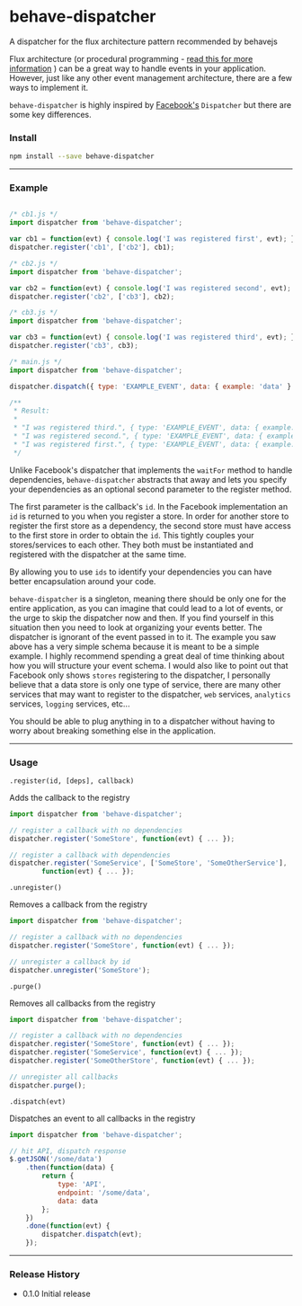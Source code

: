 # behave-dispatcher
A dispatcher for the flux architecture pattern recommended by behavejs

Flux architecture (or procedural programming - [read this for more information](https://neonbrand.com/blog/procedural-programming-vs-object-oriented-programming-a-review/) ) can be a great way to handle events in your application. However, just like any other event management architecture, there are a few ways to implement it.

`behave-dispatcher` is highly inspired by [Facebook's](http://facebook.github.io/flux/docs/dispatcher.html) `Dispatcher` but there are some key differences.

### Install

```bash
npm install --save behave-dispatcher
```
___

### Example

```javascript

/* cb1.js */
import dispatcher from 'behave-dispatcher';

var cb1 = function(evt) { console.log('I was registered first', evt); };
dispatcher.register('cb1', ['cb2'], cb1);

/* cb2.js */
import dispatcher from 'behave-dispatcher';

var cb2 = function(evt) { console.log('I was registered second', evt); };
dispatcher.register('cb2', ['cb3'], cb2);

/* cb3.js */
import dispatcher from 'behave-dispatcher';

var cb3 = function(evt) { console.log('I was registered third', evt); };
dispatcher.register('cb3', cb3);

/* main.js */
import dispatcher from 'behave-dispatcher';

dispatcher.dispatch({ type: 'EXAMPLE_EVENT', data: { example: 'data' } });

/**
 * Result:
 *
 * "I was registered third.", { type: 'EXAMPLE_EVENT', data: { example: 'data' } }
 * "I was registered second.", { type: 'EXAMPLE_EVENT', data: { example: 'data' } }
 * "I was registered first.", { type: 'EXAMPLE_EVENT', data: { example: 'data' } }
 */
```

Unlike Facebook's dispatcher that implements the `waitFor` method to handle dependencies, `behave-dispatcher` abstracts that away and lets you specify your dependencies as an optional second parameter to the register method.

The first parameter is the callback's `id`. In the Facebook implementation an `id` is returned to you when you register a store. In order for another store to register the first store as a dependency, the second store must have access to the first store in order to obtain the `id`. This tightly couples your stores/services to each other. They both must be instantiated and registered with the dispatcher at the same time.

By allowing you to use `ids` to identify your dependencies you can have better encapsulation around your code.

`behave-dispatcher` is a singleton, meaning there should be only one for the entire application, as you can imagine that could lead to a lot of events, or the urge to skip the dispatcher now and then. If you find yourself in this situation then you need to look at organizing your events better. The dispatcher is ignorant of the event passed in to it. The example you saw above has a very simple schema because it is meant to be a simple example. I highly recommend spending a great deal of time thinking about how you will structure your event schema. I would also like to point out that Facebook only shows `stores` registering to the dispatcher, I personally believe that a data store is only one type of service, there are many other services that may want to register to the dispatcher, `web` services, `analytics` services, `logging` services, etc...

You should be able to plug anything in to a dispatcher without having to worry about breaking something else in the application.
___

### Usage
`.register(id, [deps], callback)`

Adds the callback to the registry

```javascript
import dispatcher from 'behave-dispatcher';

// register a callback with no dependencies
dispatcher.register('SomeStore', function(evt) { ... });

// register a callback with dependencies
dispatcher.register('SomeService', ['SomeStore', 'SomeOtherService'],
        function(evt) { ... });
```

`.unregister()`

Removes a callback from the registry
```javascript
import dispatcher from 'behave-dispatcher';

// register a callback with no dependencies
dispatcher.register('SomeStore', function(evt) { ... });

// unregister a callback by id
dispatcher.unregister('SomeStore');
```

`.purge()`

Removes all callbacks from the registry

```javascript
import dispatcher from 'behave-dispatcher';

// register a callback with no dependencies
dispatcher.register('SomeStore', function(evt) { ... });
dispatcher.register('SomeService', function(evt) { ... });
dispatcher.register('SomeOtherStore', function(evt) { ... });

// unregister all callbacks
dispatcher.purge();
```

`.dispatch(evt)`

Dispatches an event to all callbacks in the registry

```javascript
import dispatcher from 'behave-dispatcher';

// hit API, dispatch response
$.getJSON('/some/data')
    .then(function(data) {
        return {
            type: 'API',
            endpoint: '/some/data',
            data: data
        };
    })
    .done(function(evt) {
        dispatcher.dispatch(evt);
    });
```

___

### Release History

- 0.1.0 Initial release

